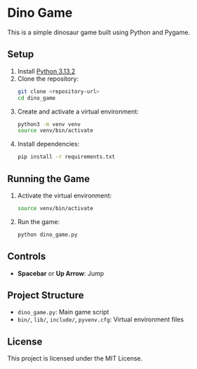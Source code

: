 # Dino Game

This is a simple dinosaur game built using Python and Pygame.

## Setup

1. Install [Python 3.13.2](https://www.python.org/downloads/)
2. Clone the repository:
   ```sh
   git clone <repository-url>
   cd dino_game
   ```
3. Create and activate a virtual environment:
   ```sh
   python3 -m venv venv
   source venv/bin/activate
   ```
4. Install dependencies:
   ```sh
   pip install -r requirements.txt
   ```

## Running the Game

1. Activate the virtual environment:
   ```sh
   source venv/bin/activate
   ```
2. Run the game:
   ```sh
   python dino_game.py
   ```

## Controls
- **Spacebar** or **Up Arrow**: Jump

## Project Structure
- `dino_game.py`: Main game script
- `bin/`, `lib/`, `include/`, `pyvenv.cfg`: Virtual environment files

## License

This project is licensed under the MIT License.
